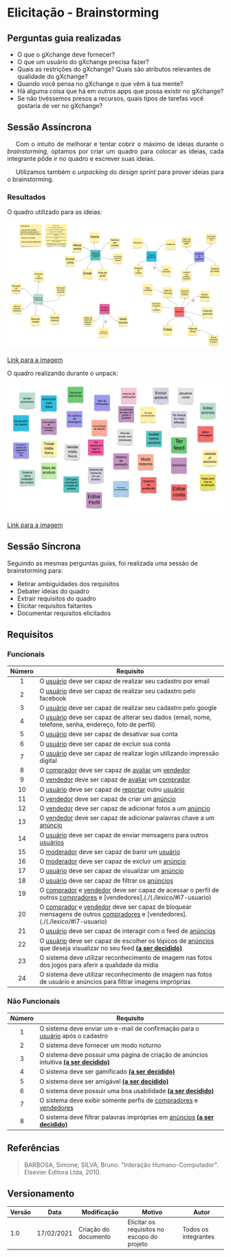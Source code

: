 # Elicitação - Brainstorming

## Perguntas guia realizadas

- O que o gXchange deve fornecer?
- O que um usuário do gXchange precisa fazer?
- Quais as restrições do gXchange? Quais são atributos relevantes de qualidade do gXchange?
- Quando você pensa no gXchange o que vêm à tua mente?
- Há alguma coisa que há em outros apps que possa existir no gXchange?
- Se não tivéssemos presos a recursos, quais tipos de tarefas você gostaria de ver no gXchange?

## Sessão Assíncrona

<p style="text-indent: 20px; text-align: justify">
Com o intuito de melhorar e tentar cobrir o máximo de ideias durante o <em>brainstorming</em>, optamos por criar um quadro para colocar as ideias, cada integrante pôde ir no quadro e escrever suas ideias.
</p>

<p style="text-indent: 20px; text-align: justify">
Utilizamos também o <em>unpacking</em> do <em>design sprint</em> para prover ideias para o brainstorming.
</p>

### Resultados

O quadro utilizado para as ideias:  

![Quadro](../../../../assets/brainstorming.png)

<a href="https://drive.google.com/file/d/1uWIksHPCQ-LmNPWzrg0t8apdG9k_WapB/view?usp=sharing" target="_blank" rel="noopener">Link para a imagem</a>

O quadro realizando durante o unpack:

![Quadro unpack](../../../../assets/design_sprint/unpack.png)

<a href="https://drive.google.com/file/d/1H8sKywsvaYAmn7sOsN99mRqZH5Q6O0MI/view?usp=sharing" target="_blank" rel="noopener">Link para a imagem</a>

## Sessão Síncrona

Seguindo as mesmas perguntas guias, foi realizada uma sessão de brainstorming para:

- Retirar ambiguidades dos requisitos
- Debater ideias do quadro
- Extrair requisitos do quadro
- Elicitar requisitos faltantes
- Documentar requisitos elicitados

## Requisitos

### Funcionais

| Número | Requisito |
|:-:|-|
| 1 | O [usuário](../../lexico/#l7-usuario) deve ser capaz de realizar seu cadastro por email |
| 2 | O [usuário](../../lexico/#l7-usuario) deve ser capaz de realizar seu cadastro pelo facebook |
| 3 | O [usuário](../../lexico/#l7-usuario) deve ser capaz de realizar seu cadastro pelo google |
| 4 | O [usuário](../../lexico/#l7-usuario) deve ser capaz de alterar seu dados (email, nome, telefone, senha, endereço, foto de perfil) |
| 5 | O [usuário](../../lexico/#l7-usuario) deve ser capaz de desativar sua conta |
| 6 | O [usuário](../../lexico/#l7-usuario) deve ser capaz de excluir sua conta |
| 7 | O [usuário](../../lexico/#l7-usuario) deve ser capaz de realizar login utilizando impressão digital |
| 8 | O [comprador](../../lexico/#l7-usuario) deve ser capaz de [avaliar](../../lexico/#l5-avaliar) um [vendedor](../../lexico/#l7-usuario) |
| 9 | O [vendedor](../../lexico/#l7-usuario) deve ser capaz de [avaliar](../../lexico/#l5-avaliar) um [comprador](../../lexico/#l7-usuario) |
| 10 | O [usuário](../../lexico/#l7-usuario) deve ser capaz de [reportar](../../lexico/#l6-reportar) outro [usuário](../../lexico/#l7-usuario) |
| 11 | O [vendedor](../../lexico/#l7-usuario) deve ser capaz de criar um [anúncio](../../lexico/#l1-anuncio) |
| 12 | O [vendedor](../../lexico/#l7-usuario) deve ser capaz de adicionar fotos a um [anúncio](../../lexico/#l1-anuncio) |
| 13 | O [vendedor](../../lexico/#l7-usuario) deve ser capaz de adicionar palavras chave a um [anúncio](../../lexico/#l1-anuncio) |
| 14 | O [usuário](../../lexico/#l7-usuario) deve ser capaz de enviar mensagens para outros [usuários](../../lexico/#l7-usuario) |
| 15 | O [moderador](../../lexico/#l7-usuario) deve ser capaz de banir um [usuário](../../lexico/#l7-usuario) |
| 16 | O [moderador](../../lexico/#l7-usuario) deve ser capaz de excluir um [anúncio](../../lexico/#l1-anuncio) |
| 17 | O [usuário](../../lexico/#l7-usuario) deve ser capaz de visualizar um [anúncio](../../lexico/#l1-anuncio) |
| 18 | O [usuário](../../lexico/#l7-usuario) deve ser capaz de filtrar os [anúncios](../../lexico/#l1-anuncio)|
| 19 | O [comprador](../../lexico/#l7-usuario) e [vendedor](../../lexico/#l7-usuario) deve ser capaz de acessar o perfil de outros [compradores](../../lexico/#l7-usuario) e [vendedores].(./(./lexico/#l7-usuario) |
| 20 | O [comprador](../../lexico/#l7-usuario) e [vendedor](../../lexico/#l7-usuario) deve ser capaz de bloquear mensagens de outros [compradores](../../lexico/#l7-usuario) e [vendedores].(./(./lexico/#l7-usuario) |
| 21 | O [usuário](../../lexico/#l7-usuario) deve ser capaz de interagir com o feed de [anúncios](../../lexico/#l1-anuncio) |
| 22 | O [usuário](../../lexico/#l7-usuario) deve ser capaz de escolher os tópicos de [anúncios](../../lexico/#l1-anuncio) que deseja visualizar no seu feed [**(a ser decidido)**](../padroes/#a-ser-decidido) |
| 23 | O sistema deve utilizar reconhecimento de imagem nas fotos dos jogos para aferir a qualidade da mídia |
| 24 | O sistema deve utilizar reconhecimento de imagem nas fotos de usuário e anúncios para filtrar imagens impróprias |

### Não Funcionais

| Número | Requisito |
|:-:|-|
| 1 | O sistema deve enviar um e-mail de confirmação para o [usuário](../../lexico/#l7-usuario) após o cadastro |
| 2 | O sistema deve fornecer um modo noturno |
| 3 | O sistema deve possuir uma página de criação de anúncios intuitiva [**(a ser decidido)**](../padroes/#a-ser-decidido) |
| 4 | O sistema deve ser gamificado [**(a ser decidido)**](../padroes/#a-ser-decidido) |
| 5 | O sistema deve ser amigável [**(a ser decidido)**](../padroes/#a-ser-decidido) |
| 6 | O sistema deve possuir uma boa usabilidade [**(a ser decidido)**](../padroes/#a-ser-decidido) |
| 7 | O sistema deve exibir somente perfis de [compradores](../../lexico/#l7-usuario) e [vendedores](../../lexico/#l7-usuario) |
| 8 | O sistema deve filtrar palavras impróprias em [anúncios](../../lexico/#l1-anuncio) [**(a ser decidido)**](../padroes/#a-ser-decidido) |

## Referências

> BARBOSA, Simone; SILVA, Bruno. "Interação Humano-Computador". Elsevier Editora Ltda, 2010.

## Versionamento

| Versão | Data       | Modificação                    | Motivo | Autor         |
| ------ | ---------- | -------------------------------| ------ | ------------- |
| 1.0 | 17/02/2021 | Criação do documento | Elicitar os requisitos no escopo do projeto | Todos os integrantes |
